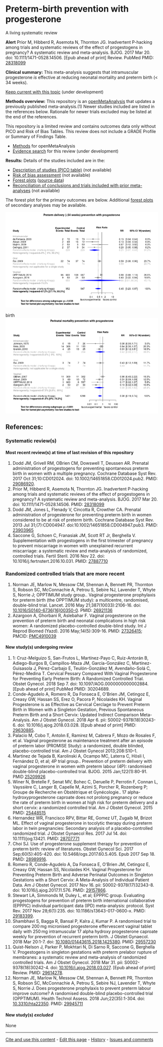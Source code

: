 # Preterm-birth prevention with progesterone

A living systematic review

**Alert**
Prior M, Hibberd R, Asemota N, Thornton JG. Inadvertent P-hacking among trials and systematic reviews of the effect of progestogens in pregnancy? A systematic review and meta-analysis. BJOG. 2017 Mar 20. doi: 10.1111/1471-0528.14506. [Epub 
ahead of print] Review. PubMed PMID: [28318099](http://pubmed.gov/28318099)

**Clinical summary:** This meta-analysis suggests that intramuscular progesterone *is* effective at reducing neonatal mortality and preterm birth (< 34 weeks). 

[Keep current with this topic](Keep-up.md) (under development)

**Methods overview:** This repository is an [openMetaAnalysis](https://openmetaanalysis.github.io/) that updates a previously published meta-analysis.(1) Newer studies included are listed in the references below. Rationale for newer trials excluded may be listed at the end of the references. 

This repository is a limited review and contains outcomes data only without PICO and Risk of Bias Tables.  This review does not include a GRADE Profile or Summary of Findings Table.

* [Methods](http://openmetaanalysis.github.io/methods.html) for openMetaAnalysis
* [Evidence search](evidence-search.md) for this review (under development)

**Results:** Details of the studies included are in the:
* [Description of studies (PICO table)](../../tree/master/files/study-details/pico-table.md) (not available)
* [Risk of bias assessment](../../tree/master/study-details/risk-of-bias.md) (not available)
* [Forest plots](../../tree/master/forest-plots) ([source data](../../tree/master/files/data))
* [Reconciliation of conclusions and trials included with prior meta-analyses](../../tree/master/files/reconcilation-tables) (not available)

The forest plot for the primary outcomes are below. Additional [forest plots](../../tree/master/files/forest-plots) of secondary analyses may be available. 

![Principle results for benefit](https://raw.githubusercontent.com/openMetaAnalysis/Preterm-birth-prevention-with-progesterone/master/files/forest-plots/Outcome-Primary.png "Principle results for benefit]")

birth![Principle results for benefit](https://raw.githubusercontent.com/openMetaAnalysis/Preterm-birth-prevention-with-progesterone/master/files/forest-plots/Outcome-Perinatal.png "Principle results for benefit]")

References:
----------------------------------
### Systematic review(s)
#### Most recent review(s) at time of last revision of this repository
1. Dodd JM, Grivell RM, OBrien CM, Dowswell T, Deussen AR. Prenatal administration of progestogens for preventing spontaneous preterm birth in women with a multiple pregnancy. Cochrane Database Syst Rev. 2017 Oct 31;10:CD012024. doi: 10.1002/14651858.CD012024.pub2. PMID: [29086920](http://pubmed.gov/29086920).
2. Prior M, Hibberd R, Asemota N, Thornton JG. Inadvertent P-hacking among trials and systematic reviews of the effect of progestogens in pregnancy? A systematic review and meta-analysis. BJOG. 2017 Mar 20. doi: 10.1111/1471-0528.14506. PMID: [28318099](http://pubmed.gov/28318099)
3. Dodd JM, Jones L, Flenady V, Cincotta R, Crowther CA. Prenatal administration of progesterone for preventing preterm birth in women considered to be at risk of preterm birth. Cochrane Database Syst Rev. 2013 Jul 31;(7):CD004947. doi:10.1002/14651858.CD004947.pub3. PMID: [23903965](http://pubmed.gov/23903965)
4. Saccone G, Schoen C, Franasiak JM, Scott RT Jr, Berghella V. Supplementation with progestogens in the first trimester of pregnancy to prevent miscarriage in women with unexplained recurrent miscarriage: a systematic review and meta-analysis of randomized, controlled trials. Fertil Steril. 2016 Nov 22. doi: 10.1016/j.fertnstert.2016.10.031. PMID: [27887710](http://pubmed.gov/27887710)

### Randomized controlled trials that are more recent
1. Norman JE, Marlow N, Messow CM, Shennan A, Bennett PR, Thornton S, Robson SC, McConnachie A, Petrou S, Sebire NJ, Lavender T, Whyte S, Norrie J; OPPTIMUM study group.. Vaginal progesterone prophylaxis for preterm birth (the OPPTIMUM study): a multicentre, randomised, double-blind trial. Lancet. 2016 May 21;387(10033):2106-16. doi: [10.1016/S0140-6736(16)00350-0](http://dx.doi.org/10.1016/S0140-6736(16)00350-0). PMID: [26921136](http://pubmed.gov/26921136)
2. Azargoon A, Ghorbani R, Aslebahar F. Vaginal progesterone on the prevention of preterm birth and neonatal complications in high risk women: A randomized placebo-controlled double-blind study. Int J Reprod Biomed (Yazd). 2016 May;14(5):309-16. PMID: [27326415](http://pubmed.gov/27326415); PMCID: [PMC4910039](https://www.ncbi.nlm.nih.gov/pmc/articles/PMC4910039/)

#### New study(s) undergoing review
1. 1: Cruz-Melguizo S, San-Frutos L, Martínez-Payo C, Ruiz-Antorán B, Adiego-Burgos 
B, Campillos-Maza JM, García-González C, Martínez-Guisasola J, Pérez-Carbajo E,
Teulón-González M, Avendaño-Solá C, Pérez-Medina T. Cervical Pessary Compared
With Vaginal Progesterone for Preventing Early Preterm Birth: A Randomized
Controlled Trial. Obstet Gynecol. 2018 Sep 7. doi: 10.1097/AOG.0000000000002884. 
[Epub ahead of print] PubMed PMID: 30204689.
1. Conde-Agudelo A, Romero R, Da Fonseca E, O'Brien JM, Cetingoz E, Creasy GW, Hassan SS, Erez O, Pacora P, Nicolaides KH. Vaginal Progesterone is as Effective as Cervical Cerclage to Prevent Preterm Birth in Women with a Singleton Gestation, Previous Spontaneous Preterm Birth and a Short Cervix: Updated Indirect Comparison Meta-Analysis. Am J Obstet Gynecol. 2018 Apr 6. pii: S0002-9378(18)30243-6. doi: 10.1016/j.ajog.2018.03.028. [Epub ahead of print] PMID: [29630885](http://pubmed.gov/29630885).
1. Palacio M, Cobo T, Antolın E, Ramirez M, Cabrera F, Mozo de Rosales F, et al. Vaginal progesterone as maintenance treatment
after an episode of preterm labor (PROMISE Study): a randomized, double blinded, placebo-controlled trial. Am J Obstet Gynecol
2013;208:S10–1.
1. Martinez de Tejada B, Karolinski A, Ocampo MC, Laterra C, Hösli I, Fernández D, et al; 4P trial group.. Prevention of preterm delivery with vaginal progesterone in women with preterm labour (4P): randomised double-blind placebo-controlled trial. BJOG. 2015 Jan;122(1):80-91. PMID [25209926](http://pubmed.gov/25209926)
2. Winer N, Bretelle F, Senat MV, Bohec C, Deruelle P, Perrotin F, Connan L, Vayssière C, Langer B, Capelle M, Azimi S, Porcher R, Rozenberg P; Groupe de Recherche en Obstétrique et Gynécologie.. 17 alpha-hydroxyprogesterone caproate does not prolong pregnancy or reduce the rate of preterm birth in women at high risk for preterm delivery and a short cervix: a randomized controlled trial. Am J Obstet Gynecol. 2015 PMID: [25448515](http://pubmed.gov/25448515)
3. Hernandez WR, Francisco RPV, Bittar RE, Gomez UT, Zugaib M, Brizot ML. Effect of vaginal progesterone in tocolytic therapy during preterm labor in twin pregnancies: Secondary analysis of a placebo-controlled randomized trial. J Obstet Gynaecol Res. 2017 Jul 14. doi: 10.1111/jog.13421. PMID: [28707771](http://pubmed.gov/28707771)
4. Choi SJ. Use of progesterone supplement therapy for prevention of preterm birth: review of literatures. Obstet Gynecol Sci. 2017 Sep;60(5):405-420. doi: 10.5468/ogs.2017.60.5.405. Epub 2017 Sep 18. PMID: [28989916](http://pubmed.gov/28989916).
5. Romero R, Conde-Agudelo A, Da Fonseca E, O'Brien JM, Cetingoz E, Creasy GW, Hassan SS, Nicolaides KH. Vaginal Progesterone for Preventing Preterm Birth and Adverse Perinatal Outcomes in Singleton Gestations with a Short Cervix: A Meta-Analysis of Individual Patient Data. Am J Obstet Gynecol. 2017 Nov 16. pii: S0002-9378(17)32343-8. doi: 10.1016/j.ajog.2017.11.576. PMID: [29157866](http://pubmed.gov/29157866).
6. Stewart LA, Simmonds M, Duley L, et al; EPPPIC group. Evaluating progestogens for prevention of preterm birth international collaborative (EPPPIC) individual participant data (IPD) meta-analysis: protocol. Syst Rev. 2017 Nov 28;6(1):235. doi: 10.1186/s13643-017-0600-x. PMID: [29183399](http://pubmed.gov/29183399).
7. Shambhavi S, Bagga R, Bansal P, Kalra J, Kumar P. A randomised trial to compare 200 mg micronised progesterone effervescent vaginal tablet daily with 250 mg intramuscular 17 alpha hydroxy progesterone caproate weekly for prevention of recurrent preterm birth. J Obstet Gynaecol. 2018 Mar 20:1-7. doi: [10.1080/01443615.2018.1425380](http://dx.doi.org/10.1080/01443615.2018.1425380). PMID: [29557230](http://pubmed.gov/29557230)
8. Quist-Nelson J, Parker P, Mokhtari N, Di Sarno R, Saccone G, Berghella V. Progestogens in singleton gestations with preterm prelabor rupture of membranes: a systematic review and meta-analysis of randomized controlled trials. Am J Obstet Gynecol. 2018 Mar 31. pii: S0002-9378(18)30242-4. doi: [10.1016/j.ajog.2018.03.027](http://dx.doi.org/10.1016/j.ajog.2018.03.027). [Epub ahead of print] Review. PMID: [29614278](http://pubmed.gov/29614278).
9. Norman JE, Marlow N, Messow CM, Shennan A, Bennett PR, Thornton S, Robson SC, McConnachie A, Petrou S, Sebire NJ, Lavender T, Whyte S, Norrie J. Does progesterone prophylaxis to prevent preterm labour improve outcome? A randomised double-blind placebo-controlled trial (OPPTIMUM). Health Technol Assess. 2018 Jun;22(35):1-304. doi: [10.3310/hta22350](http://dx.doi.org/10.3310/hta22350). PMID: [29945711](http://pubmed.gov/29945711)




#### New study(s) *excluded* 
None

-------------------------------
[Cite and use this content](https://github.com/openMetaAnalysis/openMetaAnalysis.github.io/blob/master/reusing.MD)  - [Edit this page](../../edit/master/README.md) - [History](../../commits/master/README.md)  - 
[Issues and comments](../../issues?q=is%3Aboth+is%3Aissue)

